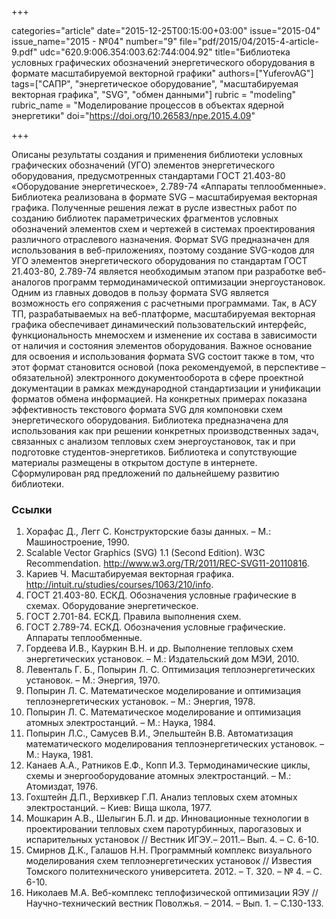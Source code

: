 +++

categories="article"
date="2015-12-25T00:15:00+03:00"
issue="2015-04"
issue_name="2015 - №04"
number="9"
file="pdf/2015/04/2015-4-article-9.pdf"
udc="620.9:006.354:003.62:744:004.92"
title="Библиотека условных графических обозначений энергетического оборудования в формате масштабируемой векторной графики"
authors=["YuferovAG"]
tags=["САПР", "энергетическое оборудование", "масштабируемая векторная графика", "SVG", "обмен данными"]
rubric = "modeling"
rubric_name = "Моделирование процессов в объектах ядерной энергетики"
doi="https://doi.org/10.26583/npe.2015.4.09"

+++

Описаны результаты создания и применения библиотеки условных графических обозначений (УГО) элементов энергетического оборудования, предусмотренных стандартами ГОСТ 21.403-80 «Оборудование энергетическое», 2.789-74 «Аппараты теплообменные». Библиотека реализована в формате SVG – масштабируемая векторная графика. Полученные решения лежат в русле известных работ по созданию библиотек параметрических фрагментов условных обозначений элементов схем и чертежей в системах проектирования различного отраслевого назначения. Формат SVG предназначен для использования в веб-приложениях, поэтому создание SVG-кодов для УГО элементов энергетического оборудования по стандартам ГОСТ 21.403-80, 2.789-74 является необходимым этапом при разработке веб-аналогов программ термодинамической оптимизации энергоустановок. Одним из главных доводов в пользу формата SVG является возможность его сопряжения с расчетными программами. Так, в АСУ ТП, разрабатываемых на веб-платформе, масштабируемая векторная графика обеспечивает динамический пользовательский интерфейс, функциональность мнемосхем и изменение их состава в зависимости от наличия и состояния элементов оборудования. Важное основание для освоения и использования формата SVG состоит также в том, что этот формат становится основой (пока рекомендуемой, в перспективе – обязательной) электронного документооборота в сфере проектной документации в рамках международной стандартизации и унификации форматов обмена информацией. На конкретных примерах показана эффективность текстового формата SVG для компоновки схем энергетического оборудования. Библиотека предназначена для использования как при решении конкретных производственных задач, связанных с анализом тепловых схем энергоустановок, так и при подготовке студентов-энергетиков. Библиотека и сопутствующие материалы размещены в открытом доступе в интернете. Сформулирован ряд предложений по дальнейшему развитию библиотеки.

### Ссылки

1. Хорафас Д., Легг С. Конструкторские базы данных. – М.: Машиностроение, 1990.
2. Scalable Vector Graphics (SVG) 1.1 (Second Edition). W3C Recommendation. http://www.w3.org/TR/2011/REC-SVG11-20110816.
3. Кариев Ч. Масштабируемая векторная графика. http://intuit.ru/studies/courses/1063/210/info.
4. ГОСТ 21.403-80. ЕСКД. Обозначения условные графические в схемах. Оборудование энергетическое.
5. ГОСТ 2.701-84. ЕСКД. Правила выполнения схем.
6. ГОСТ 2.789-74. ЕСКД. Обозначения условные графические. Аппараты теплообменные.
7. Гордеева И.В., Кауркин В.Н. и др. Выполнение тепловых схем энергетических установок. – М.: Издательский дом МЭИ, 2010.
8. Левенталь Г. Б., Попырин Л. С. Оптимизация теплоэнергетических установок. – М.: Энергия, 1970.
9. Попырин Л. С. Математическое моделирование и оптимизация теплоэнергетических установок. – М.: Энергия, 1978.
10. Попырин Л. С. Математическое моделирование и оптимизация атомных электростанций. – М.: Наука, 1984.
11. Попырин Л.С., Самусев В.И., Эпельштейн В.В. Автоматизация математического моделирования теплоэнергетических установок. – М.: Наука, 1981.
12. Канаев А.А., Ратников Е.Ф., Копп И.3. Термодинамические циклы, схемы и энергооборудование атомных электростанций. – М.: Атомиздат, 1976.
13. Гохштейн Д.П., Верхивкер Г.П. Анализ тепловых схем атомных электростанций. – Киев: Вища школа, 1977.
14. Мошкарин А.В., Шелыгин Б.Л. и др. Инновационные технологии в проектировании тепловых схем паротурбинных, парогазовых и испарительных установок // Вестник ИГЭУ.– 2011.– Вып. 4. – С. 6-10.
15. Смирнов Д.К., Галашов Н.Н. Программный комплекс визуального моделирования схем теплоэнергетических установок // Известия Томского политехнического университета. 2012. – Т. 320. – № 4. – С. 6-10.
16. Николаев М.А. Веб-комплекс теплофизической оптимизации ЯЭУ // Научно-технический вестник Поволжья. – 2014. – Вып. 1. – С.130-133.